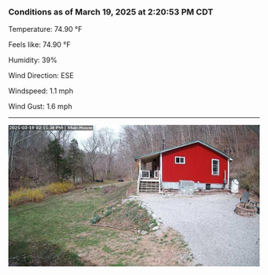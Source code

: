 ### Conditions as of March 19, 2025 at 2:20:53 PM CDT 

Temperature: 74.90 &deg;F

Feels like: 74.90 &deg;F

Humidity: 39%

Wind Direction: ESE

Windspeed: 1.1 mph

Wind Gust: 1.6 mph

---

<img src="./images/latest.jpeg"/>


